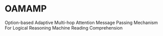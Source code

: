 # OAMAMP
Option-based Adaptive Multi-hop Attention Message Passing Mechanism For Logical Reasoning Machine Reading Comprehension
